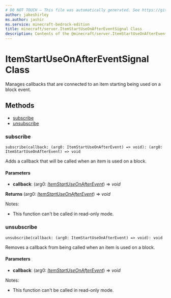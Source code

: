 ```yaml
---
# DO NOT TOUCH — This file was automatically generated. See https://github.com/mojang/minecraftapidocsgenerator to modify descriptions, examples, etc.
author: jakeshirley
ms.author: jashir
ms.service: minecraft-bedrock-edition
title: minecraft/server.ItemStartUseOnAfterEventSignal Class
description: Contents of the @minecraft/server.ItemStartUseOnAfterEventSignal class.
---
```

# ItemStartUseOnAfterEventSignal Class

Manages callbacks that are connected to an item starting being used on a block event.

## Methods
- [subscribe](#subscribe)
- [unsubscribe](#unsubscribe)

### **subscribe**
`
subscribe(callback: (arg0: ItemStartUseOnAfterEvent) => void): (arg0: ItemStartUseOnAfterEvent) => void
`

Adds a callback that will be called when an item is used on a block.

#### **Parameters**
- **callback**: (arg0: [*ItemStartUseOnAfterEvent*](ItemStartUseOnAfterEvent.md)) => *void*

**Returns** (arg0: [*ItemStartUseOnAfterEvent*](ItemStartUseOnAfterEvent.md)) => *void*
  
Notes:
- This function can't be called in read-only mode.

### **unsubscribe**
`
unsubscribe(callback: (arg0: ItemStartUseOnAfterEvent) => void): void
`

Removes a callback from being called when an item is used on a block.

#### **Parameters**
- **callback**: (arg0: [*ItemStartUseOnAfterEvent*](ItemStartUseOnAfterEvent.md)) => *void*
  
Notes:
- This function can't be called in read-only mode.
